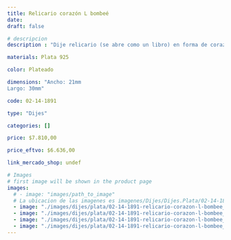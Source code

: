 ```yaml
---
title: Relicario corazón L bombeé
date: 
draft: false

# descripcion
description : "Dije relicario (se abre como un libro) en forma de corazón y terminación brillante. En plata 925. Hermoso regalo para mamás, parejas, novias y abuelas. Se puede poner en su interior pequeñas fotos u objetos (no incluído)."

materials: Plata 925

color: Plateado

dimensions: "Ancho: 21mm 
Largo: 30mm"

code: 02-14-1891

type: "Dijes"

categories: []

price: $7.810,00

price_eftvo: $6.636,00

link_mercado_shop: undef

# Images
# first image will be shown in the product page
images:
  # - image: "images/path_to_image"
  # La ubicacion de las imagenes es imagenes/Dijes/Dijes.Plata/02-14-1891-relicario-corazon-l-bombee
  - image: "./images/dijes/plata/02-14-1891-relicario-corazon-l-bombee_a.jpg"
  - image: "./images/dijes/plata/02-14-1891-relicario-corazon-l-bombee_b.jpg"
  - image: "./images/dijes/plata/02-14-1891-relicario-corazon-l-bombee_c.jpg"
  - image: "./images/dijes/plata/02-14-1891-relicario-corazon-l-bombee_d.jpg"
---
```

